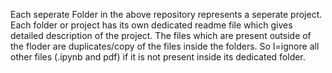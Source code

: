Each seperate Folder in the above repository represents a seperate project. Each folder or project has its own dedicated readme file which gives detailed description of the project. The files which are present outside of the floder are duplicates/copy of the files inside the folders. So I=ignore all other files (.ipynb and pdf) if it is not present inside its dedicated folder.
